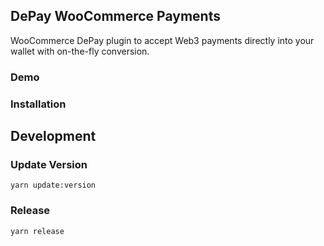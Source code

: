 ## DePay WooCommerce Payments

WooCommerce DePay plugin to accept Web3 payments directly into your wallet with on-the-fly conversion.

### Demo

### Installation

## Development

### Update Version

```
yarn update:version
```

### Release

```
yarn release
```
